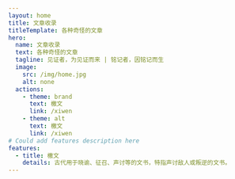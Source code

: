 ```yaml
---
layout: home
title: 文章收录
titleTemplate: 各种奇怪的文章
hero:
  name: 文章收录
  text: 各种奇怪的文章
  tagline: 见证者，为见证而来 | 铭记者，因铭记而生
  image:
    src: /img/home.jpg
    alt: none
  actions:
    - theme: brand
      text: 檄文
      link: /xiwen
    - theme: alt
      text: 檄文
      link: /xiwen       
# Could add features description here
features:
  - title: 檄文
    details: 古代用于晓谕、征召、声讨等的文书，特指声讨敌人或叛逆的文书。
---
```


